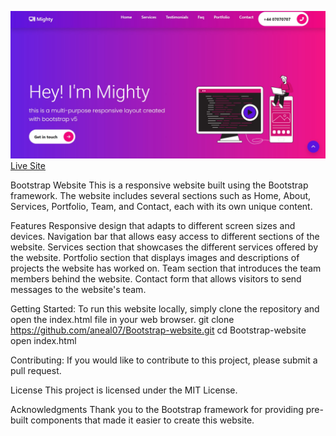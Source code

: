 
![screenshot](./project-5.jpg)
[Live Site](https://aneal07.github.io/Bootstrap-website/)


Bootstrap Website
This is a responsive website built using the Bootstrap framework. The website includes several sections such as Home, About, Services, Portfolio, Team, and Contact, each with its own unique content.

Features
Responsive design that adapts to different screen sizes and devices.
Navigation bar that allows easy access to different sections of the website.
Services section that showcases the different services offered by the website.
Portfolio section that displays images and descriptions of projects the website has worked on.
Team section that introduces the team members behind the website.
Contact form that allows visitors to send messages to the website's team.

Getting Started:
To run this website locally, simply clone the repository and open the index.html file in your web browser.
git clone https://github.com/aneal07/Bootstrap-website.git
cd Bootstrap-website
open index.html

Contributing:
If you would like to contribute to this project, please submit a pull request.

License
This project is licensed under the MIT License.

Acknowledgments
Thank you to the Bootstrap framework for providing pre-built components that made it easier to create this website.


